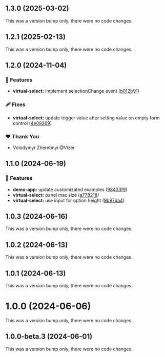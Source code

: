 ## 1.3.0 (2025-03-02)

This was a version bump only, there were no code changes.

## 1.2.1 (2025-02-13)

This was a version bump only, there were no code changes.

## 1.2.0 (2024-11-04)


### 🚀 Features

- **virtual-select:** implement selectionChange event ([b012b91](https://github.com/Vizer/angular-material-virtual-select/commit/b012b91))

### 🩹 Fixes

- **virtual-select:** update trigger value after setting value on empty form control ([4e09269](https://github.com/Vizer/angular-material-virtual-select/commit/4e09269))

### ❤️  Thank You

- Volodymyr Zherebnyi @Vizer

## 1.1.0 (2024-06-19)


### 🚀 Features

- **demo-app:** update customizated examples ([98433f9](https://github.com/Vizer/angular-material-virtual-select/commit/98433f9))
- **virtual-select:** panel max size ([a778218](https://github.com/Vizer/angular-material-virtual-select/commit/a778218))
- **virtual-select:** use input for option height ([9b976a4](https://github.com/Vizer/angular-material-virtual-select/commit/9b976a4))

## 1.0.3 (2024-06-16)

This was a version bump only, there were no code changes.

## 1.0.2 (2024-06-13)

This was a version bump only, there were no code changes.

## 1.0.1 (2024-06-13)

This was a version bump only, there were no code changes.

# 1.0.0 (2024-06-06)

This was a version bump only, there were no code changes.

## 1.0.0-beta.3 (2024-06-01)

This was a version bump only, there were no code changes.

